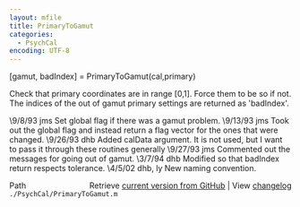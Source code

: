 ```yaml
---
layout: mfile
title: PrimaryToGamut
categories:
  - PsychCal
encoding: UTF-8
---
```


 [gamut, badIndex] = PrimaryToGamut(cal,primary)

 Check that primary coordinates are in range [0,1].
 Force them to be so if not.  The indices of the
 out of gamut primary settings are returned as 'badIndex'.

 \9/8/93    jms   Set global flag if there was a gamut problem.
 \9/13/93   jms   Took out the global flag and instead return
                 a flag vector for the ones that were changed.
 \9/26/93      dhb   Added calData argument.  It is not used, but
                 I want to pass it through these routines generally
 \9/27/93   jms   Commented out the messages for going out of gamut.
    \3/7/94      dhb     Modified so that badIndex return respects tolerance.
 \4/5/02    dhb, ly  New naming convention.


<div class="code_header" style="text-align:right;">
  <span style="float:left;">Path&nbsp;&nbsp;</span> <span class="counter">Retrieve <a href=
  "https://raw.github.com/Psychtoolbox-3/Psychtoolbox-3/beta/./PsychCal/PrimaryToGamut.m">current version from GitHub</a> | View <a href=
  "https://github.com/Psychtoolbox-3/Psychtoolbox-3/commits/beta/./PsychCal/PrimaryToGamut.m">changelog</a></span>
</div>
<div class="code">
  <code>./PsychCal/PrimaryToGamut.m</code>
</div>
